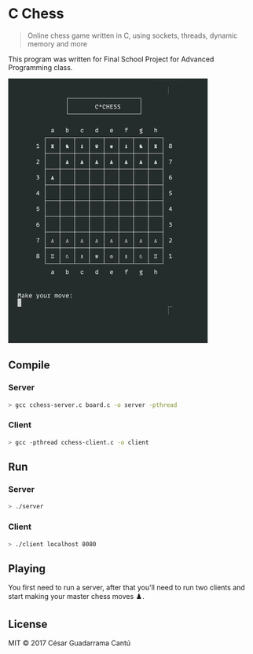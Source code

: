 # C Chess
> Online chess game written in C, using sockets, threads, dynamic memory and more

This program was written for Final School Project for Advanced Programming class.

![Animation of a chess move](https://github.com/cesargdm/c-chess/blob/main/c-chess.gif?raw=true)

## Compile

### Server

```bash
> gcc cchess-server.c board.c -o server -pthread
```

### Client

```bash
> gcc -pthread cchess-client.c -o client
```

## Run

### Server

```bash
> ./server
```

### Client

```bash
> ./client localhost 8080
```

## Playing

You first need to run a server, after that you'll need to run two clients and start making your master chess moves ♟️.

## License

MIT &copy; 2017 César Guadarrama Cantú
